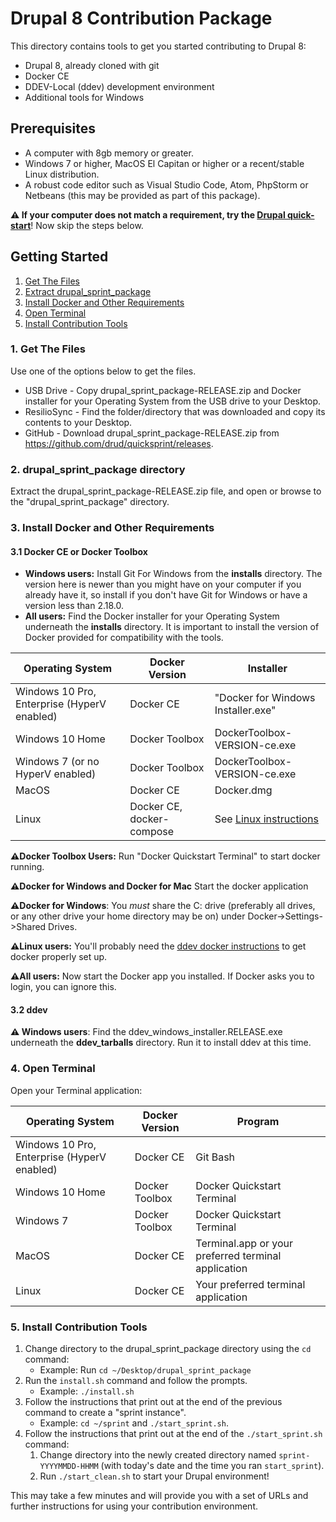 # Drupal 8 Contribution Package

This directory contains tools to get you started contributing to Drupal 8:

* Drupal 8, already cloned with git
* Docker CE
* DDEV-Local (ddev) development environment
* Additional tools for Windows

## Prerequisites

* A computer with 8gb memory or greater.
* Windows 7 or higher, MacOS El Capitan or higher or a recent/stable Linux distribution.
* A robust code editor such as Visual Studio Code, Atom, PhpStorm or Netbeans (this may be provided as part of this package).

**⚠️ If your computer does not match a requirement, try the [Drupal quick-start](https://www.drupal.org/docs/8/install/quick-start-launch-a-local-demo-version-of-drupal-8-using-4-brief-steps)**! Now skip the steps below.

## Getting Started

1. [Get The Files](#get-the-files)
2. [Extract drupal_sprint_package](#extract-files)
3. [Install Docker and Other Requirements](#install)
4. [Open Terminal](#open-terminal)
5. [Install Contribution Tools](#install-tools)

<a name="get-the-files"></a>
### 1. Get The Files

Use one of the options below to get the files.

* USB Drive - Copy drupal_sprint_package-RELEASE.zip and Docker installer for your Operating System from the USB drive to your Desktop.
* ResilioSync - Find the folder/directory that was downloaded and copy its contents to your Desktop.
* GitHub - Download drupal_sprint_package-RELEASE.zip from https://github.com/drud/quicksprint/releases.

<a name="extract-files"></a>
### 2. drupal_sprint_package directory

Extract the drupal_sprint_package-RELEASE.zip file, and open or browse to the "drupal_sprint_package" directory.

<a name="install"></a>
### 3. Install Docker and Other Requirements

#### 3.1 Docker CE or Docker Toolbox

* **Windows users:** Install Git For Windows from the **installs** directory. The version here is newer than you might have on your computer if you already have it, so install if you don't have Git for Windows or have a version less than 2.18.0.
* **All users:** Find the Docker installer for your Operating System underneath the **installs** directory. It is important to install the version of Docker provided for compatibility with the tools.

 Operating System | Docker Version | Installer
 ---------------- | -------------- | -----------------
 Windows 10 Pro, Enterprise (HyperV enabled) | Docker CE | "Docker for Windows Installer.exe"
 Windows 10 Home | Docker Toolbox | DockerToolbox-VERSION-ce.exe
 Windows 7 (or no HyperV enabled)| Docker Toolbox | DockerToolbox-VERSION-ce.exe
 MacOS | Docker CE | Docker.dmg
 Linux | Docker CE, docker-compose | See [Linux instructions](https://docs.docker.com/install/#docker-ce)

**⚠️Docker Toolbox Users:** Run "Docker Quickstart Terminal" to start docker running.

**⚠️Docker for Windows and Docker for Mac** Start the docker application

**⚠️Docker for Windows**: You *must* share the C: drive (preferably all drives, or any other drive your home directory may be on) under Docker->Settings->Shared Drives.

**⚠️Linux users:** You'll probably need the [ddev docker instructions](https://ddev.readthedocs.io/en/latest/users/docker_installation/) to get docker properly set up.

**⚠️All users:** Now start the Docker app you installed. If Docker asks you to login, you can ignore this.

#### 3.2 ddev

**⚠️ Windows users**: Find the ddev_windows_installer.RELEASE.exe underneath the **ddev_tarballs** directory. Run it to install ddev at this time.

<a name="open-terminal"></a>
### 4. Open Terminal

Open your Terminal application:

Operating System | Docker Version | Program
---------------- | -------------- | ----------------
Windows 10 Pro, Enterprise (HyperV enabled) | Docker CE | Git Bash
Windows 10 Home | Docker Toolbox | Docker Quickstart Terminal
Windows 7  | Docker Toolbox | Docker Quickstart Terminal
MacOS | Docker CE | Terminal.app or your preferred terminal application
Linux | Docker CE | Your preferred terminal application

<a name="install-tools"></a>
### 5. Install Contribution Tools

1. Change directory to the drupal_sprint_package directory using the `cd` command:
   * Example: Run `cd ~/Desktop/drupal_sprint_package`
2. Run the `install.sh` command and follow the prompts.
   * Example: `./install.sh`
3. Follow the instructions that print out at the end of the previous command to create a "sprint instance".
   * Example: `cd ~/sprint` and `./start_sprint.sh`.
4. Follow the instructions that print out at the end of the `./start_sprint.sh` command:
   1. Change directory into the newly created directory named `sprint-YYYYMMDD-HHMM` (with today's date and the time you ran `start_sprint`).
   2. Run `./start_clean.sh` to start your Drupal environment!

This may take a few minutes and will provide you with a set of URLs and further instructions for using your contribution environment.
